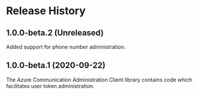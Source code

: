 # Release History

## 1.0.0-beta.2 (Unreleased)

Added support for phone number administration.

## 1.0.0-beta.1 (2020-09-22)

The Azure Communication Administration Client library contains code which facilitates user token administration.
